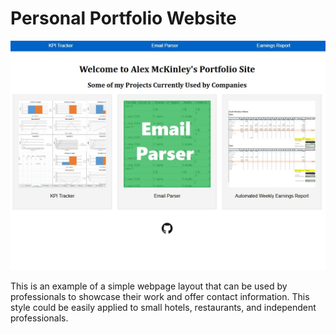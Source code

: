 # Personal Portfolio Website

<img src="Preview.jpg">

This is an example of a simple webpage layout that can be used by professionals to showcase their work and offer contact information.
This style could be easily applied to small hotels, restaurants, and independent professionals. 
